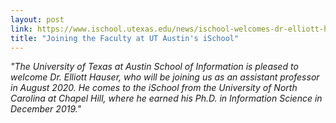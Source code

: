 ```yaml
---
layout: post
link: https://www.ischool.utexas.edu/news/ischool-welcomes-dr-elliott-hauser
title: "Joining the Faculty at UT Austin's iSchool"
---
```


*"The University of Texas at Austin School of Information is pleased to welcome Dr. Elliott Hauser, who will be joining us as an assistant professor in August 2020. He comes to the iSchool from the University of North Carolina at Chapel Hill, where he earned his Ph.D. in Information Science in December 2019."*